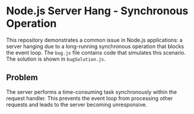 # Node.js Server Hang - Synchronous Operation

This repository demonstrates a common issue in Node.js applications: a server hanging due to a long-running synchronous operation that blocks the event loop. The `bug.js` file contains code that simulates this scenario.  The solution is shown in `bugSolution.js`.

## Problem

The server performs a time-consuming task synchronously within the request handler. This prevents the event loop from processing other requests and leads to the server becoming unresponsive.